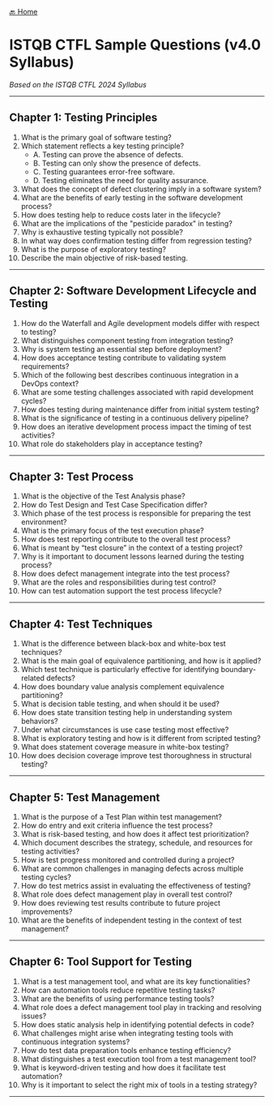 [🔙 Home](../home.md)

# ISTQB CTFL Sample Questions (v4.0 Syllabus)

*Based on the ISTQB CTFL 2024 Syllabus*

---

## Chapter 1: Testing Principles

1. What is the primary goal of software testing?
2. Which statement reflects a key testing principle?
   - A. Testing can prove the absence of defects.
   - B. Testing can only show the presence of defects.
   - C. Testing guarantees error-free software.
   - D. Testing eliminates the need for quality assurance.
3. What does the concept of defect clustering imply in a software system?
4. What are the benefits of early testing in the software development process?
5. How does testing help to reduce costs later in the lifecycle?
6. What are the implications of the "pesticide paradox" in testing?
7. Why is exhaustive testing typically not possible?
8. In what way does confirmation testing differ from regression testing?
9. What is the purpose of exploratory testing?
10. Describe the main objective of risk-based testing.

---

## Chapter 2: Software Development Lifecycle and Testing

1. How do the Waterfall and Agile development models differ with respect to testing?
2. What distinguishes component testing from integration testing?
3. Why is system testing an essential step before deployment?
4. How does acceptance testing contribute to validating system requirements?
5. Which of the following best describes continuous integration in a DevOps context?
6. What are some testing challenges associated with rapid development cycles?
7. How does testing during maintenance differ from initial system testing?
8. What is the significance of testing in a continuous delivery pipeline?
9. How does an iterative development process impact the timing of test activities?
10. What role do stakeholders play in acceptance testing?

---

## Chapter 3: Test Process

1. What is the objective of the Test Analysis phase?
2. How do Test Design and Test Case Specification differ?
3. Which phase of the test process is responsible for preparing the test environment?
4. What is the primary focus of the test execution phase?
5. How does test reporting contribute to the overall test process?
6. What is meant by “test closure” in the context of a testing project?
7. Why is it important to document lessons learned during the testing process?
8. How does defect management integrate into the test process?
9. What are the roles and responsibilities during test control?
10. How can test automation support the test process lifecycle?

---

## Chapter 4: Test Techniques

1. What is the difference between black-box and white-box test techniques?
2. What is the main goal of equivalence partitioning, and how is it applied?
3. Which test technique is particularly effective for identifying boundary-related defects?
4. How does boundary value analysis complement equivalence partitioning?
5. What is decision table testing, and when should it be used?
6. How does state transition testing help in understanding system behaviors?
7. Under what circumstances is use case testing most effective?
8. What is exploratory testing and how is it different from scripted testing?
9. What does statement coverage measure in white-box testing?
10. How does decision coverage improve test thoroughness in structural testing?

---

## Chapter 5: Test Management

1. What is the purpose of a Test Plan within test management?
2. How do entry and exit criteria influence the test process?
3. What is risk-based testing, and how does it affect test prioritization?
4. Which document describes the strategy, schedule, and resources for testing activities?
5. How is test progress monitored and controlled during a project?
6. What are common challenges in managing defects across multiple testing cycles?
7. How do test metrics assist in evaluating the effectiveness of testing?
8. What role does defect management play in overall test control?
9. How does reviewing test results contribute to future project improvements?
10. What are the benefits of independent testing in the context of test management?

---

## Chapter 6: Tool Support for Testing

1. What is a test management tool, and what are its key functionalities?
2. How can automation tools reduce repetitive testing tasks?
3. What are the benefits of using performance testing tools?
4. What role does a defect management tool play in tracking and resolving issues?
5. How does static analysis help in identifying potential defects in code?
6. What challenges might arise when integrating testing tools with continuous integration systems?
7. How do test data preparation tools enhance testing efficiency?
8. What distinguishes a test execution tool from a test management tool?
9. What is keyword-driven testing and how does it facilitate test automation?
10. Why is it important to select the right mix of tools in a testing strategy?

---
